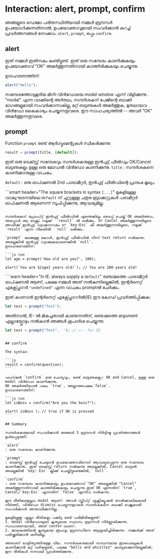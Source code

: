 # Interaction: alert, prompt, confirm

ഞങ്ങളുടെ ഡെമോ പരിതസ്ഥിതിയായി നമ്മൾ ബ്രൗസർ ഉപയോഗിക്കുന്നതിനാൽ, ഉപയോക്താവുമായി സംവദിക്കാൻ കുറച്ച് പ്രവർത്തനങ്ങൾ നോക്കാം: `alert`, `prompt`, ഒപ്പം `confirm`.

## alert

ഇത് നമ്മൾ ഇതിനകം കണ്ടിട്ടുണ്ട്. ഇത് ഒരു സന്ദേശം കാണിക്കുകയും ഉപയോക്താവ് "OK" അമർത്തുന്നതിനായി കാത്തിരിക്കുകയും ചെയ്യുന്നു.

ഉദാഹരണത്തിന്:

```js run
alert("Hello");
```

സന്ദേശത്തോടുകൂടിയ മിനി-വിൻഡോയെ *modal window* എന്ന് വിളിക്കുന്നു . "modal" എന്ന വാക്കിന്റെ അർത്ഥം, സന്ദർശകന് പേജിന്റെ ബാക്കി ഭാഗങ്ങളുമായി സംവദിക്കാനാകില്ല, മറ്റ് ബട്ടണുകൾ അമർത്തുക, മുതലായവ വിൻഡോ കൈകാര്യം ചെയ്യുന്നതുവരെ. ഈ സാഹചര്യത്തിൽ -- അവർ  "OK" അമർത്തുന്നതുവരെ.
## prompt

Function `prompt` രണ്ട് ആർഗ്യുമെന്റുകൾ സ്വീകരിക്കുന്നു:

```js no-beautify
result = prompt(title, [default]);
```

ഇത് ഒരു ടെക്സ്റ്റ് സന്ദേശവും സന്ദർശകനുള്ള ഇൻപുട്ട് ഫീൽഡും OK/Cancel ബട്ടണുകളും ഉള്ള ഒരു മോഡൽ വിൻഡോ കാണിക്കുന്നു.
`title`
: സന്ദർശകനെ കാണിക്കാനുള്ള വാചകം.

`default`
: ഒരു ഓപ്ഷണൽ 2nd പാരാമീറ്റർ, ഇൻപുട്ട് ഫീൽഡിന്റെ പ്രാരംഭ മൂല്യം.

```smart header="The square brackets in syntax `[...]`"
മുകളിലുള്ള വാക്യഘടനയിലെ `default` ന് ചുറ്റുമുള്ള ചതുര ബ്രാക്കറ്റുകൾ പരാമീറ്റർ ഓപ്ഷണൽ ആണെന്ന് സൂചിപ്പിക്കുന്നു, ആവശ്യമില്ല.
```

സന്ദർശകന് പ്രോംപ്റ്റ് ഇൻപുട്ട് ഫീൽഡിൽ എന്തെങ്കിലും ടൈപ്പ് ചെയ്ത് OK അമർത്താം. അപ്പോൾ ആ ടെക്സ്ം നമുക്ക്  `result` ൽ ലഭിക്കും. Or Cancel അമർത്തുന്നതിലൂടെ അവർക്ക് ഇൻപുട്ട് റദ്ദാക്കാനാകും or `key:Esc` കീ അമർത്തുന്നതിലൂടെ, നമുക്ക് `result` എന്ന നിലയിൽ  `null` ലഭിക്കും.

`prompt` ലേക്കുള്ള കോൾ, ഇൻപുട്ട് ഫീൽഡിൽ നിന്ന് text return നൽകുന്നു. അല്ലെങ്കിൽ ഇൻപുട്ട് റദ്ദാക്കുകയാണെങ്കിൽ `null`.
ഉദാഹരണത്തിന്:

```js run
let age = prompt('How old are you?', 100);

alert(`You are ${age} years old!`); // You are 100 years old!
```

````warn header="In IE: always supply a `default`"
രണ്ടാമത്തെ പാരാമീറ്റർ ഓപ്ഷണൽ ആണ്, പക്ഷേ നമ്മൾ അത് നൽകുന്നില്ലെങ്കിൽ, ഇന്റർനെറ്റ് എക്സ്പ്ലോറർ `"undefined"` എന്ന വാചകം promptൽ ചേർക്കും.

ഇത് കാണാൻ ഇന്റർനെറ്റ് എക്സ്പ്ലോററിൽ(IE) ഈ കോഡ് പ്രവർത്തിപ്പിക്കുക:
```js run
let test = prompt("Test");
```

അതിനാൽ, IE- ൽ മികച്ചതായി കാണുന്നതിന്, രണ്ടാമത്തെ argument എല്ലായ്പ്പോഴും നൽകാൻ ഞങ്ങൾ ശുപാർശ ചെയ്യുന്നു:
```js run
let test = prompt("Test", ''); // <-- for IE
```
````

## confirm

The syntax:

```js
result = confirm(question);
```

ഫംഗ്ഷൻ `confirm` ഒരു ചോദ്യവും, രണ്ട് ബട്ടണുകളും: OK and Cancel, ഉള്ള ഒരു modal വിൻഡോ കാണിക്കുന്നു.
OK അമർത്തിയാൽ ഫലം `true`, അല്ലാത്തപക്ഷം`false`.
ഉദാഹരണത്തിന്:

```js run
let isBoss = confirm("Are you the boss?");

alert( isBoss ); // true if OK is pressed
```

## Summary

സന്ദർശകരുമായി സംവദിക്കാൻ ഞങ്ങൾ 3 ബ്രൗസർ നിർദ്ദിഷ്ട പ്രവർത്തനങ്ങൾ ഉൾപ്പെടുത്തി:

`alert`
: ഒരു സന്ദേശം കാണിക്കുന്നു.

`prompt`
: ടെക്സ്റ്റ് ഇൻപുട്ട് ചെയ്യാൻ ഉപയോക്താവിനോട് ആവശ്യപ്പെടുന്ന ഒരു സന്ദേശം കാണിക്കുന്നു. ഇത് ടെക്സ്റ്റ് return നൽകുന്നു അല്ലെങ്കിൽ, Cancel ബട്ടൺ അല്ലെങ്കിൽ `key: Esc` ക്ലിക്ക് ചെയ്തിട്ടുണ്ടെങ്കിൽ,` null`.

`confirm`
: ഒരു സന്ദേശം കാണിക്കുകയും ഉപയോക്താവ് "OK" അല്ലെങ്കിൽ "Cancel" അമർത്തുന്നതിനായി കാത്തിരിക്കുകയും ചെയ്യുന്നു.ഇത് OK എന്നതിന് `true`, Cancel/`key:Esc` എന്നതിന് `false` എന്നിവ നൽകുന്നു.

ഈ രീതികളെല്ലാം modal ആണ്: അവർ സ്ക്രിപ്റ്റ് എക്സിക്യൂഷൻ താൽക്കാലികമായി നിർത്തി, വിൻഡോ dismiss ചെയ്യുന്നതുവരെ സന്ദർശകനെ ബാക്കി പേജുമായി സംവദിക്കാൻ അനുവദിക്കുന്നില്ല.

മുകളിലുള്ള എല്ലാ രീതികളും പങ്കിട്ട രണ്ട് പരിമിതികളുണ്ട്:
1. modal വിൻഡോയുടെ കൃത്യമായ സ്ഥാനം ബ്രൗസർ നിർണ്ണയിക്കുന്നു. സാധാരണയായി, അത് center-ലാണ്.
2. ജാലകത്തിന്റെ കൃത്യമായ രൂപവും ബ്രൗസറിനെ ആശ്രയിച്ചിരിക്കുന്നു. നമ്മൾക്ക് അത് പരിഷ്ക്കരിക്കാൻ കഴിയില്ല.

അതാണ് ലാളിത്യത്തിനുള്ള വില. സന്ദർശകനുമായി സമ്പന്നമായ ഇടപെടലുകൾ കാണിക്കാൻ മറ്റ് വഴികളുണ്ട്, പക്ഷേ "bells and whistles" കാര്യമാക്കുന്നില്ലെങ്കിൽ, ഈ രീതികൾ നന്നായി പ്രവർത്തിക്കുന്നു.
